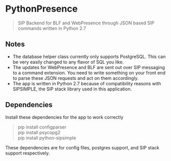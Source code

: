 # PythonPresence  
> SIP Backend for BLF and WebPresence through JSON based SIP commands written in Python 2.7  

## Notes  
- The database helper class currently only supports PostgreSQL. This can be very easily changed to any flavor of SQL you like.  
- The updates for WebPresence and BLF are sent out over SIP messaging to a command extension. 
You need to write something on your front end to parse these JSON requests and act on them accordingly.  
- The app is written in Python 2.7 because of compatibility reasons with SIPSIMPLE, the SIP stack library used in this application.  

## Dependencies  
Install these dependencies for the app to work correctly

> pip install configparser    
> pip install psycopg2    
> pip install python-sipsimple    

These dependencies are for config files, postgres support, and SIP stack support respectively.
